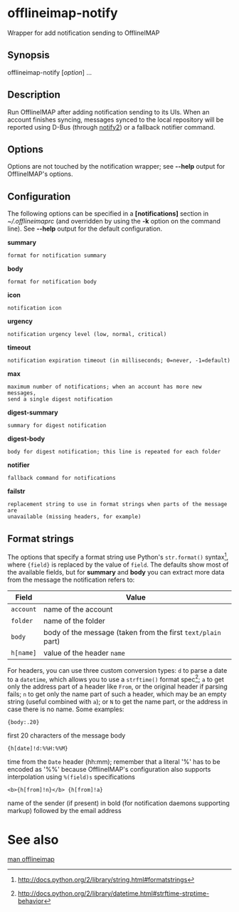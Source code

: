 # offlineimap-notify

Wrapper for add notification sending to OfflineIMAP

## Synopsis

offlineimap-notify [*option*] ...

## Description

Run OfflineIMAP after adding notification sending to its UIs.  When an account
finishes syncing, messages synced to the local repository will be reported
using D-Bus (through [notify2][notify2]) or a fallback notifier command.

## Options

Options are not touched by the notification wrapper; see **--help** output for
OfflineIMAP's options.

## Configuration

The following options can be specified in a **[notifications]** section in
*~/.offlineimaprc* (and overridden by using the **-k** option on the command
line).
See **--help** output for the default configuration.

**summary**

    format for notification summary

**body**

    format for notification body

**icon**

    notification icon

**urgency**

    notification urgency level (low, normal, critical)

**timeout**

    notification expiration timeout (in milliseconds; 0=never, -1=default)

**max**

    maximum number of notifications; when an account has more new messages,
    send a single digest notification

**digest-summary**

    summary for digest notification

**digest-body**

    body for digest notification; this line is repeated for each folder

**notifier**

    fallback command for notifications

**failstr**

    replacement string to use in format strings when parts of the message are
    unavailable (missing headers, for example)

## Format strings

The options that specify a format string use Python's `str.format()`
syntax[^1], where `{field}` is replaced by the value of `field`.
The defaults show most of the available fields, but for **summary** and **body**
you can extract more data from the message the notification refers to:

| Field       | Value                                                          |
|-------------|----------------------------------------------------------------|
| `account`   | name of the account                                            |
| `folder`    | name of the folder                                             |
| `body`      | body of the message (taken from the first `text/plain` part)   |
| `h[name]`   | value of the header `name`                                     |

For headers, you can use three custom conversion types: `d` to parse a date
to a `datetime`, which allows you to use a `strftime()` format spec[^2];
`a` to get only the address part of a header like `From`, or
the original header if parsing fails; `n` to get only the name part of such a
header, which may be an empty string (useful combined with `a`); or `N` to
get the name part, or the address in case there is no name. Some examples:

`{body:.20}`

  first 20 characters of the message body

`{h[date]!d:%%H:%%M}`

  time from the `Date` header (hh:mm); remember that a literal '%' has to
  be encoded as '%%' because OfflineIMAP's configuration also supports
  interpolation using `%(field)s` specifications

`<b>{h[from]!n}</b> {h[from]!a}`

  name of the sender (if present) in bold (for notification daemons
  supporting markup) followed by the email address

See also
========

[man offlineimap](https://github.com/OfflineIMAP/offlineimap)
[^1]: http://docs.python.org/2/library/string.html#formatstrings
[^2]: http://docs.python.org/2/library/datetime.html#strftime-strptime-behavior

[notify2]: https://pypi.org/project/notify2/
